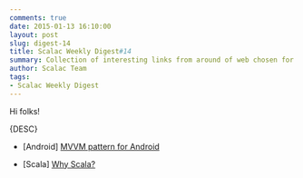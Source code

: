 ```yaml
---
comments: true
date: 2015-01-13 16:10:00
layout: post
slug: digest-14
title: Scalac Weekly Digest#14
summary: Collection of interesting links from around of web chosen for you by Scalac team
author: Scalac Team
tags:
- Scalac Weekly Digest
---
```


Hi folks! 

{DESC}

* \[Android\] [MVVM pattern for Android](https://robobinding.github.io/RoboBinding/)

* \[Scala\] [Why Scala?](http://softwarecorner.wordpress.com/2014/12/31/why-scala/)
